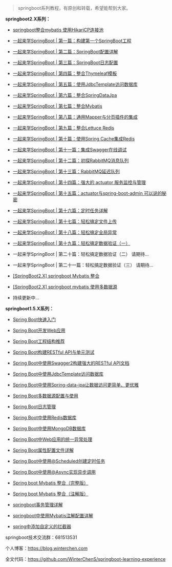 > springboot系列教程，有原创和转载，希望能帮到大家。

**springboot2.X系列：**

*  [springboot整合mybatis 使用HikariCP连接池](https://blog.csdn.net/Winter_chen001/article/details/81204116)

* [一起来学SpringBoot | 第一篇：构建第一个SpringBoot工程](https://blog.csdn.net/winter_chen001/article/details/80537847)
* [一起来学SpringBoot | 第二篇：SpringBoot配置详解](https://blog.csdn.net/winter_chen001/article/details/80537874)
* [一起来学SpringBoot | 第三篇：SpringBoot日志配置](https://blog.csdn.net/winter_chen001/article/details/80537897)
* [一起来学SpringBoot | 第四篇：整合Thymeleaf模板](https://blog.csdn.net/winter_chen001/article/details/80537918)
* [一起来学SpringBoot | 第五篇：使用JdbcTemplate访问数据库](https://blog.csdn.net/winter_chen001/article/details/80537933)
* [一起来学SpringBoot | 第六篇：整合SpringDataJpa](https://blog.csdn.net/winter_chen001/article/details/80537952)
* [一起来学SpringBoot | 第七篇：整合Mybatis](https://blog.csdn.net/Winter_chen001/article/details/80614264)
* [一起来学SpringBoot | 第八篇：通用Mapper与分页插件的集成](https://blog.csdn.net/winter_chen001/article/details/80614322)
* [一起来学SpringBoot | 第九篇：整合Lettuce Redis](https://blog.csdn.net/winter_chen001/article/details/80614331)
* [一起来学SpringBoot | 第十篇：使用Spring Cache集成Redis](https://blog.csdn.net/Winter_chen001/article/details/80731529)
* [一起来学SpringBoot | 第十一篇：集成Swagger在线调试](https://blog.csdn.net/Winter_chen001/article/details/80748253)
* [一起来学SpringBoot | 第十二篇：初探RabbitMQ消息队列](https://blog.csdn.net/Winter_chen001/article/details/80750151)
* [一起来学SpringBoot | 第十三篇：RabbitMQ延迟队列](https://blog.csdn.net/Winter_chen001/article/details/81011847)
* [一起来学SpringBoot | 第十四篇：强大的 actuator 服务监控与管理](https://blog.csdn.net/Winter_chen001/article/details/81014004)
* [一起来学SpringBoot | 第十五篇：actuator与spring-boot-admin 可以说的秘密 ](https://blog.csdn.net/Winter_chen001/article/details/81018644)
* [一起来学SpringBoot | 第十六篇：定时任务详解](https://blog.csdn.net/Winter_chen001/article/details/81180086)
* [一起来学SpringBoot | 第十七篇：轻松搞定文件上传](https://blog.csdn.net/Winter_chen001/article/details/81180941)
* [一起来学SpringBoot | 第十八篇：轻松搞定全局异常](https://blog.csdn.net/Winter_chen001/article/details/81181339)
* [一起来学SpringBoot | 第十九篇：轻松搞定数据验证（一）](https://blog.csdn.net/Winter_chen001/article/details/81196720)
* 一起来学SpringBoot | 第二十篇：轻松搞定数据验证（二）  请期待...
* 一起来学SpringBoot | 第二十一篇：轻松搞定数据验证（三）  请期待...
* [[SpringBoot2.X] springboot Mybatis 整合](https://blog.csdn.net/winter_chen001/article/details/80010967)
* [[SpringBoot2.X] springboot mybatis 使用多数据源](https://blog.csdn.net/winter_chen001/article/details/80513993)
* 持续更新中...

**springboot1.5.X系列：**

* [Spring Boot快速入门](http://blog.csdn.net/winter_chen001/article/details/78330002)
* [Spring Boot开发Web应用](http://blog.csdn.net/winter_chen001/article/details/78330142)
* [Spring Boot工程结构推荐](http://blog.csdn.net/winter_chen001/article/details/78330181)
* [Spring Boot构建RESTful API与单元测试](http://blog.csdn.net/winter_chen001/article/details/78330253)
* [Spring Boot中使用Swagger2构建强大的RESTful API文档](http://blog.csdn.net/winter_chen001/article/details/78330687)
* [Spring Boot中使用JdbcTemplate访问数据库](http://blog.csdn.net/winter_chen001/article/details/78508328)
* [Spring Boot中使用Spring-data-jpa让数据访问更简单、更优雅](http://blog.csdn.net/winter_chen001/article/details/78508337)
* [Spring Boot多数据源配置与使用](http://blog.csdn.net/winter_chen001/article/details/78508376)
* [Spring Boot日志管理](http://blog.csdn.net/winter_chen001/article/details/78508381)
* [Spring Boot中使用Redis数据库](http://blog.csdn.net/winter_chen001/article/details/78508393)
* [Spring Boot中使用MongoDB数据库](http://blog.csdn.net/winter_chen001/article/details/78508398)
* [Spring Boot中Web应用的统一异常处理](http://blog.csdn.net/winter_chen001/article/details/78508408)
* [Spring Boot属性配置文件详解](http://blog.csdn.net/winter_chen001/article/details/78508415)
* [Spring Boot中使用@Scheduled创建定时任务](http://blog.csdn.net/winter_chen001/article/details/78508421)
* [Spring Boot中使用@Async实现异步调用](http://blog.csdn.net/winter_chen001/article/details/78508429)
* [Spring boot Mybatis 整合（完整版）](https://blog.csdn.net/winter_chen001/article/details/77249029)
* [Spring boot Mybatis 整合（注解版）](http://blog.csdn.net/winter_chen001/article/details/78622141)
* [springboot事务管理详解](http://blog.csdn.net/winter_chen001/article/details/78622679)
* [springboot中使用Mybatis注解配置详解](http://blog.csdn.net/winter_chen001/article/details/78623700)

* [spring中添加自定义的拦截器](https://blog.csdn.net/winter_chen001/article/details/80237100)





springboot技术交流群：681513531

个人博客：https://blog.winterchen.com

全文代码：https://github.com/WinterChenS/springboot-learning-experience







































